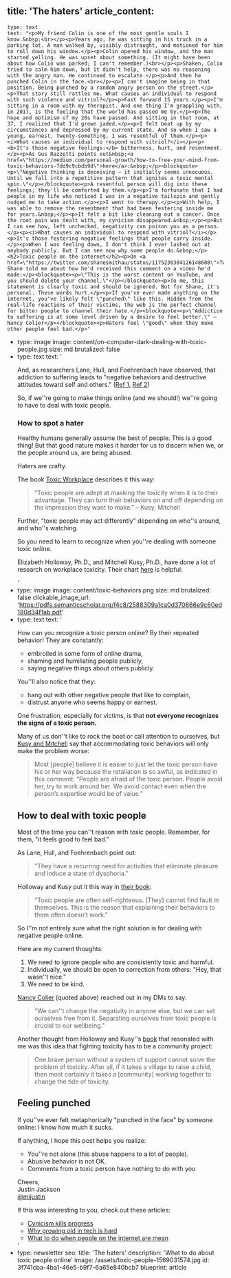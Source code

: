 title: 'The haters'
article_content:
  -
    type: text
    text: "<p>My friend Colin is one of the most gentle souls I know.&nbsp;<br></p><p>Years ago, he was sitting in his truck in a parking lot. A man walked by, visibly distraught, and motioned for him to roll down his window.</p><p>Colin opened his window, and the man started yelling. He was upset about something. (It might have been about how Colin was parked; I can't remember.)<br></p><p>Shaken, Colin tried to calm him down, but it didn't help, there was no reasoning with the angry man. He continued to escalate.</p><p>And then he punched Colin in the face.<br></p><p>I can't imagine being in that position. Being punched by a random angry person on the street.</p><p>That story still rattles me. What causes an individual to respond with such violence and vitriol?</p><p>Fast forward 15 years.</p><p>I'm sitting in a room with my therapist. And one thing I'm grappling with, in 2017, is the feeling that the world has passed me by.</p><p>The hope and optimism of my 20s have passed. And sitting in that room, at 37, I realized that I'd grown jaded.</p><p>I felt beat up by my circumstances and depressed by my current state. And so when I saw a young, earnest, twenty-something, I was resentful of them.</p><p><i>What causes an individual to respond with vitriol?</i></p><p><b>It's those negative feelings:</b> bitterness, hurt, and resentment.</p><p>As Gus Razzetti points out&nbsp;<a href=\"https://medium.com/personal-growth/how-to-free-your-mind-from-toxic-behaviors-7dd9c9cbdb9d\">here</a>:&nbsp;</p><blockquote><p>\"Negative thinking is deceiving — it initially seems innocuous. Until we fall into a repetitive pattern that ignites a toxic mental spin.\"</p></blockquote><p>A resentful person will dig into these feelings; they'll be comforted by them.</p><p>I'm fortunate that I had people in my life who noticed I was in a negative tailspin and gently nudged me to take action.</p><p>I went to therapy.</p><p>With help, I was able to remove the resentment that had been festering inside me for years.&nbsp;</p><p>It felt a bit like cleaning out a cancer. Once the root pain was dealt with, my cynicism disappeared.&nbsp;</p><p>But I can see how, left unchecked, negativity can poison you as a person.</p><p><i>What causes an individual to respond with vitriol?</i></p><p>It's those festering negative feelings that people carry inside.</p><p>When I was feeling down, I don't think I ever lashed out at anybody publicly. But I can see now why some people do.&nbsp;</p><h2>Toxic people on the internet</h2><p>On <a href=\"https://twitter.com/shanesmithau/status/1175236304126148608\">Twitter</a>, Shane told me about how he'd received this comment on a video he'd made:</p><blockquote><p>\"This is the worst content on YouTube, and you should delete your channel.\"</p></blockquote><p>To me, this statement is clearly toxic and should be ignored. But for Shane, it's personal. These words hurt.</p><p>If you've ever made anything on the internet, you've likely felt \"punched\" like this. Hidden from the real-life reactions of their victims, the web is the perfect channel for bitter people to channel their hate.</p><blockquote><p>\"Addiction to suffering is at some level driven by a desire to feel better.\" – Nancy Colier</p></blockquote><p>Haters feel \"good\" when they make other people feel bad.</p>"
  -
    type: image
    image: content/on-computer-dark-dealing-with-toxic-people.jpg
    size: md
    brutalized: false
  -
    type: text
    text: '<p>And, as researchers Lane, Hull, and Foehrenbach have observed, that addiction to suffering leads to "negative behaviors and destructive attitudes toward self and others." (<a href="http://www.pep-web.org/document.php?id=psar.078.0391a">Ref 1</a>,&nbsp;<a href="https://www.ncbi.nlm.nih.gov/pubmed/1763149">Ref 2</a>)</p><p>So, if we''re going to make things online (and we should!) we''re going to have to deal with toxic people.</p><h3>How to spot a hater</h3><p>Healthy humans generally assume the best of people. This is a good thing! But that good nature makes it harder for us to discern when we, or the people around us, are being abused.</p><p>Haters are crafty.&nbsp;</p><p>The book&nbsp;<a href="https://www.amazon.com/dp/B00263ZLGW/ref=cm_sw_r_tw_dp_U_x_AIwHDb4CJFW6Q">Toxic Workplace</a>&nbsp;describes it this way:</p><blockquote><p>"Toxic people are adept at masking the toxicity when it is to their advantage. They can turn their behaviors on and off depending on the impression they want to make." – Kusy, Mitchell&nbsp;</p></blockquote><p>Further, "toxic people may act differently" depending on who''s around, and who''s watching.</p><p>So you need to learn to recognize when you''re dealing with someone toxic online.</p><p>Elizabeth Holloway, Ph.D., and Mitchell Kusy, Ph.D., have done a lot of research on workplace toxicity. Their chart <a href="https://pdfs.semanticscholar.org/f4c8/2588309a1ca0d370666e9c60ed180d34f1ab.pdf">here</a> is helpful:</p>'
  -
    type: image
    image: content/toxic-behaviors.png
    size: md
    brutalized: false
    clickable_image_url: 'https://pdfs.semanticscholar.org/f4c8/2588309a1ca0d370666e9c60ed180d34f1ab.pdf'
  -
    type: text
    text: '<p>How can you recognize a toxic person online? By their repeated behavior! They are constantly:<br></p><ul><li>embroiled in some form of online drama,</li><li>shaming and humiliating people publicly,</li><li>saying negative things about others publicly.</li></ul><p>You''ll also notice that they:</p><ul><li>hang out with other negative people that like to complain,</li><li>distrust anyone who seems happy or earnest.</li></ul><p>One frustration, especially for victims, is that <b>not everyone recognizes the signs of a toxic person.</b></p><p>Many of us don''t like to rock the boat or call attention to ourselves, but <a href="https://www.amazon.com/dp/B00263ZLGW/ref=cm_sw_r_tw_dp_U_x_AIwHDb4CJFW6Q">Kusy and Mitchell</a> say that accommodating toxic behaviors will only make the problem worse:</p><blockquote><p>Most [people] believe it is easier to just let the toxic person have his or her way because the retaliation is so awful, as indicated in this comment: “People are afraid of the toxic person. People avoid her, try to work around her. We avoid contact even when the person’s expertise would be of value.”</p></blockquote><h2>How to deal with toxic people</h2><p>Most of the time you can''t reason with toxic people. Remember, for them, "it feels good to feel bad."&nbsp;<br></p><p>As Lane, Hull, and Foehrenbach point out:</p><blockquote><p>"They have a recurring need for activities that eliminate pleasure and induce a state of dysphoria."</p></blockquote><p>Holloway and Kusy put it this way in <a href="https://www.amazon.com/dp/B00263ZLGW/ref=cm_sw_r_tw_dp_U_x_AIwHDb4CJFW6Q">their book</a>:</p><blockquote><p>"Toxic people are often self-righteous. [They] cannot find fault in themselves. This is the reason that explaining their behaviors to them often doesn’t work."</p></blockquote><p>So I''m not entirely sure what the right solution is for dealing with negative people online.</p><p>Here are my current thoughts:</p><ol><li>We need to ignore people who are consistently toxic and harmful.</li><li>Individually, we should be open to correction from others: "Hey, that wasn''t nice."</li><li>We need to be kind.</li></ol><p><a href="https://twitter.com/ncolier">Nancy Colier</a> (quoted above) reached out in my DMs to say:</p><blockquote><p>"We can''t change the negativity in anyone else, but we can set ourselves free from it.  Separating ourselves from toxic people is crucial to our wellbeing."</p></blockquote><p>Another thought from Holloway and Kusy''s <a href="https://www.amazon.com/dp/B00263ZLGW/ref=cm_sw_r_tw_dp_U_x_AIwHDb4CJFW6Q">book</a> that resonated with me was this idea that fighting toxicity has to be a community project:</p><blockquote><p>One brave person without a system of support cannot solve the problem of toxicity. After all, if it takes a village to raise a child, then most certainly it takes a [community] working together to change the tide of toxicity.</p></blockquote><h2>Feeling punched</h2><p>If you''ve ever felt metaphorically "punched in the face" by someone online: I know how much it sucks.</p><p>If anything, I hope this post helps you realize:</p><ul><li>You''re not alone (this abuse happens to a lot of people).</li><li>Abusive behavior is not OK.</li><li>Comments from a toxic person have nothing to do with you</li></ul><p>Cheers,<br>Justin Jackson<br><a href="https://twitter.com/mijustin">@mijustin</a></p><p>If this was interesting to you, check out these articles:</p><ul><li><a href="https://justinjackson.ca/cynical">Cynicism kills progress</a></li><li><a href="https://justinjackson.ca/laracon">Why growing old in tech is hard</a></li><li><a href="https://justinjackson.ca/mean">What to do when people on the internet are mean</a></li></ul>'
  -
    type: newsletter
seo:
  title: 'The haters'
  description: 'What to do about toxic people online'
  image: /assets/toxic-people-1569031574.jpg
id: 3f741cba-4ba1-46e5-b9f7-6a65e840bcb7
blueprint: article

